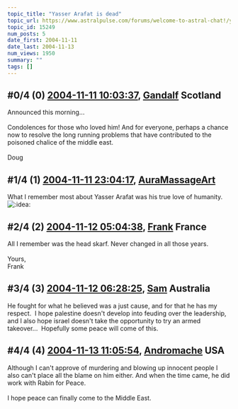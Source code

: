 ```yaml
---
topic_title: "Yasser Arafat is dead"
topic_url: https://www.astralpulse.com/forums/welcome-to-astral-chat!/yasser-arafat-is-dead
topic_id: 15249
num_posts: 5
date_first: 2004-11-11
date_last: 2004-11-13
num_views: 1950
summary: ""
tags: []
---
```


## \#0/4 (0) [2004-11-11 10:03:37](https://www.astralpulse.com/forums/index.php?msg=133267), [Gandalf](https://www.astralpulse.com/forums/profile/?u=850) Scotland ##
<section>
Announced this morning...
<br>
<br>
Condolences for those who loved him! And for everyone, perhaps a chance now to resolve the long running problems that have contributed to the poisoned chalice of the middle east.
<br>
<br>
Doug
</section>

## \#1/4 (1) [2004-11-11 23:04:17](https://www.astralpulse.com/forums/index.php?msg=133387), [AuraMassageArt](https://www.astralpulse.com/forums/profile/?u=7095)  ##
<section>
What I remember most about Yasser Arafat was his true love of humanity.
<img alt=":idea:" class="smiley" src="https://www.astralpulse.com/forums/Smileys/fugue/smiley.png" title="Smiley"/>
</section>

## \#2/4 (2) [2004-11-12 05:04:38](https://www.astralpulse.com/forums/index.php?msg=133411), [Frank](https://www.astralpulse.com/forums/profile/?u=359) France ##
<section>
All I remember was the head skarf. Never changed in all those years.
<br>
<br>
Yours,
<br>
Frank
</section>

## \#3/4 (3) [2004-11-12 06:28:25](https://www.astralpulse.com/forums/index.php?msg=133418), [Sam](https://www.astralpulse.com/forums/profile/?u=4591) Australia ##
<section>
He fought for what he believed was a just cause, and for that he has my respect.  I hope palestine doesn't develop into feuding over the leadership, and I also hope israel doesn't take the opportunity to try an armed takeover...  Hopefully some peace will come of this.
</section>

## \#4/4 (4) [2004-11-13 11:05:54](https://www.astralpulse.com/forums/index.php?msg=133557), [Andromache](https://www.astralpulse.com/forums/profile/?u=5185) USA ##
<section>
Although I can't approve of murdering and blowing up innocent people I also can't place all the blame on him either. And when the time came, he did work with Rabin for Peace.
<br>
<br>
I hope peace can finally come to the Middle East.
</section>